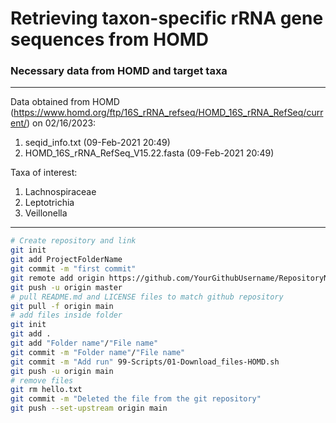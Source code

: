 # Retrieving taxon-specific rRNA gene sequences from HOMD
### 
### Necessary data from HOMD and target taxa
---
Data obtained from HOMD (https://www.homd.org/ftp/16S_rRNA_refseq/HOMD_16S_rRNA_RefSeq/current/) on 02/16/2023:
1. seqid_info.txt (09-Feb-2021 20:49)
2. HOMD_16S_rRNA_RefSeq_V15.22.fasta (09-Feb-2021 20:49)<br>

Taxa of interest:<br>
1. Lachnospiraceae
2. Leptotrichia
3. Veillonella<br>
---
```bash
# Create repository and link
git init
git add ProjectFolderName
git commit -m "first commit"
git remote add origin https://github.com/YourGithubUsername/RepositoryName.git
git push -u origin master
# pull README.md and LICENSE files to match github repository
git pull -f origin main
# add files inside folder
git init
git add .
git add "Folder name"/"File name"
git commit -m "Folder name"/"File name"
git commit -m "Add run" 99-Scripts/01-Download_files-HOMD.sh
git push -u origin main
# remove files
git rm hello.txt
git commit -m "Deleted the file from the git repository"
git push --set-upstream origin main
```

